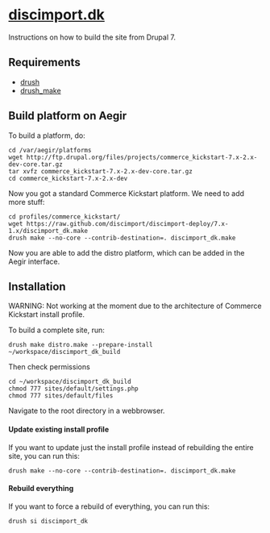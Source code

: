 [discimport.dk](http://discimport.dk)
==

Instructions on how to build the site from Drupal 7.

Requirements
------------

* [drush](http://drupal.org/project/drush) 
* [drush_make](http://drupal.org/project/drush_make)

Build platform on Aegir
-----------------------

To build a platform, do:

    cd /var/aegir/platforms
    wget http://ftp.drupal.org/files/projects/commerce_kickstart-7.x-2.x-dev-core.tar.gz
    tar xvfz commerce_kickstart-7.x-2.x-dev-core.tar.gz
    cd commerce_kickstart-7.x-2.x-dev
    
Now you got a standard Commerce Kickstart platform. We need to add more stuff:
    
    cd profiles/commerce_kickstart/
    wget https://raw.github.com/discimport/discimport-deploy/7.x-1.x/discimport_dk.make
    drush make --no-core --contrib-destination=. discimport_dk.make
    
Now you are able to add the distro platform, which can be added in the Aegir interface.

Installation
------------

WARNING: Not working at the moment due to the architecture of Commerce Kickstart install profile.

To build a complete site, run:

    drush make distro.make --prepare-install ~/workspace/discimport_dk_build

Then check permissions
    
    cd ~/workspace/discimport_dk_build
    chmod 777 sites/default/settings.php
    chmod 777 sites/default/files

Navigate to the root directory in a webbrowser.

#### Update existing install profile ####

If you want to update just the install profile instead of rebuilding the
entire site, you can run this:

    drush make --no-core --contrib-destination=. discimport_dk.make

#### Rebuild everything ####

If you want to force a rebuild of everything, you can run this:

    drush si discimport_dk

